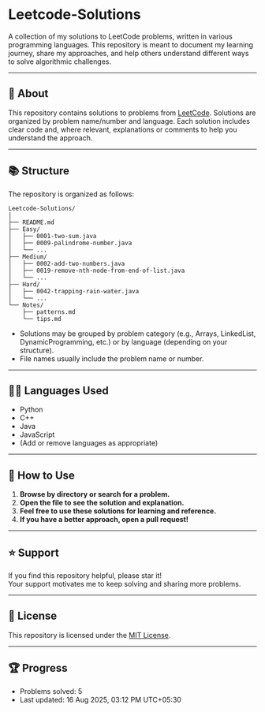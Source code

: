 # Leetcode-Solutions

A collection of my solutions to LeetCode problems, written in various programming languages. This repository is meant to document my learning journey, share my approaches, and help others understand different ways to solve algorithmic challenges.

---

## 📝 About

This repository contains solutions to problems from [LeetCode](https://leetcode.com/). Solutions are organized by problem name/number and language. Each solution includes clear code and, where relevant, explanations or comments to help you understand the approach.

---

## 📚 Structure

The repository is organized as follows:

```
Leetcode-Solutions/
│
├── README.md
├── Easy/
│   ├── 0001-two-sum.java
│   ├── 0009-palindrome-number.java
│   └── ...
├── Medium/
│   ├── 0002-add-two-numbers.java
│   ├── 0019-remove-nth-node-from-end-of-list.java
│   └── ...
├── Hard/
│   ├── 0042-trapping-rain-water.java
│   └── ...
└── Notes/
    ├── patterns.md
    └── tips.md
```

- Solutions may be grouped by problem category (e.g., Arrays, LinkedList, DynamicProgramming, etc.) or by language (depending on your structure).
- File names usually include the problem name or number.

---

## 🧑‍💻 Languages Used

- Python
- C++
- Java
- JavaScript
- (Add or remove languages as appropriate)

---

## 🚩 How to Use

1. **Browse by directory or search for a problem.**
2. **Open the file to see the solution and explanation.**
3. **Feel free to use these solutions for learning and reference.**
4. **If you have a better approach, open a pull request!**

---

## ⭐️ Support

If you find this repository helpful, please star it!  
Your support motivates me to keep solving and sharing more problems.

---

## 📄 License
This repository is licensed under the [MIT License](LICENSE).

---

## 🏆 Progress

- Problems solved: 5
- Last updated: 16 Aug 2025, 03:12 PM UTC+05:30